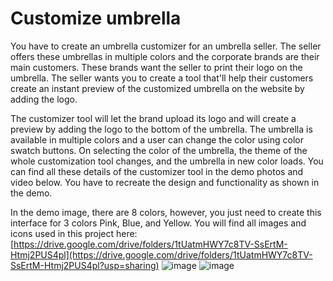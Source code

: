 # Customize umbrella

You have to create an umbrella customizer for an umbrella seller. The seller offers these umbrellas in multiple colors and the corporate brands are their main customers. These brands want the seller to print their logo on the umbrella. The seller wants you to create a tool that'll help their customers create an instant preview of the customized umbrella on the website by adding the logo.

The customizer tool will let the brand upload its logo and will create a preview by adding the logo to the bottom of the umbrella. The umbrella is available in multiple colors and a user can change the color using color swatch buttons. On selecting the color of the umbrella, the theme of the whole customization tool changes, and the umbrella in new color loads. You can find all these details of the customizer tool in the demo photos and video below. You have to recreate the design and functionality as shown in the demo.

In the demo image, there are 8 colors, however, you just need to create this interface for 3 colors Pink, Blue, and Yellow. You will find all images and icons used in this project here: [https://drive.google.com/drive/folders/1tUatmHWY7c8TV-SsErtM-Htmj2PUS4pl](https://drive.google.com/drive/folders/1tUatmHWY7c8TV-SsErtM-Htmj2PUS4pl?usp=sharing)
![image](https://github.com/user-attachments/assets/6b9f2a16-bee1-4ba6-81ac-b7b5fa79c912)
![image](https://github.com/user-attachments/assets/7dcff0a3-6890-4a4f-9834-c9d896ceb1ef)
